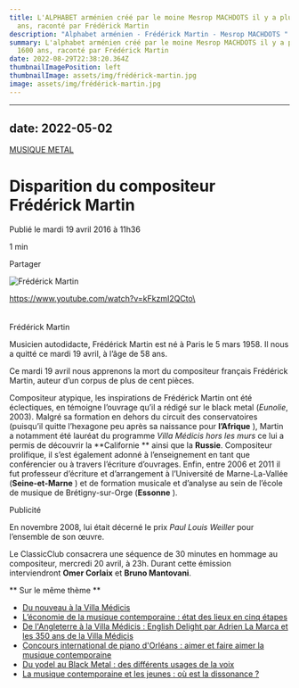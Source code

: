```yaml
---
title: L'ALPHABET arménien créé par le moine Mesrop MACHDOTS il y a plus de 1600
  ans, raconté par Frédérick Martin
description: "Alphabet arménien - Frédérick Martin - Mesrop MACHDOTS "
summary: L'alphabet arménien créé par le moine Mesrop MACHDOTS il y a plus de
  1600 ans, raconté par Frédérick Martin
date: 2022-08-29T22:38:20.364Z
thumbnailImagePosition: left
thumbnailImage: assets/img/frédérick-martin.jpg
image: assets/img/frédérick-martin.jpg
---
```

- - -

## date: 2022-05-02

<!--StartFragment-->

[MUSIQUE METAL](https://www.radiofrance.fr/musique/rock/metal)

# Disparition du compositeur Frédérick Martin

Publié le mardi 19 avril 2016 à 11h36

1 min

Partager

![Frédérick Martin](https://www.radiofrance.fr/s3/cruiser-production/2016/04/71c1f107-990b-47c9-9efa-4d690bfb5c36/870x489_frederick_martin.jpg)

https://www.youtube.com/watch?v=kFkzmI2QCto\
\
\
\
Frédérick Martin

Musicien autodidacte, Frédérick Martin est né à Paris le 5 mars 1958. Il nous a quitté ce mardi 19 avril, à l’âge de 58 ans.

Ce mardi 19 avril nous apprenons la mort du compositeur français Frédérick Martin, auteur d’un corpus de plus de cent pièces.

Compositeur atypique, les inspirations de Frédérick Martin ont été éclectiques, en témoigne l’ouvrage qu’il a rédigé sur le black metal (*Eunolie*, 2003). Malgré sa formation en dehors du circuit des conservatoires (puisqu’il quitte l’hexagone peu après sa naissance pour **l’Afrique** ), Martin a notamment été lauréat du programme *Villa Médicis hors les murs* ce lui a permis de découvrir la \*\*Californie \*\* ainsi que la **Russie**. Compositeur prolifique, il s’est également adonné à l’enseignement en tant que conférencier ou à travers l’écriture d’ouvrages. Enfin, entre 2006 et 2011 il fut professeur d’écriture et d’arrangement à l’Université de Marne-La-Vallée (**Seine-et-Marne** ) et de formation musicale et d’analyse au sein de l’école de musique de Brétigny-sur-Orge (**Essonne** ).

Publicité

En novembre 2008, lui était décerné le prix *Paul Louis Weiller* pour l’ensemble de son œuvre.

Le ClassicClub consacrera une séquence de 30 minutes en hommage au compositeur, mercredi 20 avril, à 23h. Durant cette émission interviendront **Omer Corlaix** et **Bruno Mantovani**.

\*\* Sur le même thème \*\*

* [Du nouveau à la Villa Médicis](https://www.radiofrance.fr/actualite-musicale/du-nouveau-la-villa-medicis-3008)
* [L’économie de la musique contemporaine : état des lieux en cinq étapes](https://www.radiofrance.fr/actualite-musicale/l-economie-de-la-musique-contemporaine-etat-des-lieux-en-cinq-etapes-1265)
* [De l'Angleterre à la Villa Médicis : English Delight par Adrien La Marca et les 350 ans de la Villa Médicis](https://www.radiofrance.fr/emissions/carrefour-de-lodeon-acte-2/de-l-angleterre-la-villa-medicis-english-delight-par-adrien-la-marca-et-les-350-ans-de-la-villa-medicis-9731)
* [Concours international de piano d'Orléans : aimer et faire aimer la musique contemporaine](https://www.radiofrance.fr/emissions/le-dossier-du-jour/concours-international-de-piano-d-orleans-aimer-et-faire-aimer-la-musique-contemporaine-9491)
* [Du yodel au Black Metal : des différents usages de la voix](https://www.radiofrance.fr/emissions/pleine-voix/du-yodel-au-black-metal-des-differents-usages-de-la-voix-9266)
* [La musique contemporaine et les jeunes : où est la dissonance ?](https://www.radiofrance.fr/musique-contemporaine/la-musique-contemporaine-et-les-jeunes-ou-est-la-dissonance-693)

<!--EndFragment-->